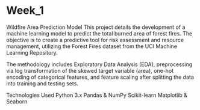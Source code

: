 # Week_1
Wildfire Area Prediction Model
This project details the development of a machine learning model to predict the total burned area of forest fires. The objective is to create a predictive tool for risk assessment and resource management, utilizing the Forest Fires dataset from the UCI Machine Learning Repository.

The methodology includes Exploratory Data Analysis (EDA), preprocessing via log transformation of the skewed target variable (area), one-hot encoding of categorical features, and feature scaling after splitting the data into training and testing sets.

Technologies Used
  Python 3.x
  Pandas & NumPy
  Scikit-learn
  Matplotlib & Seaborn
